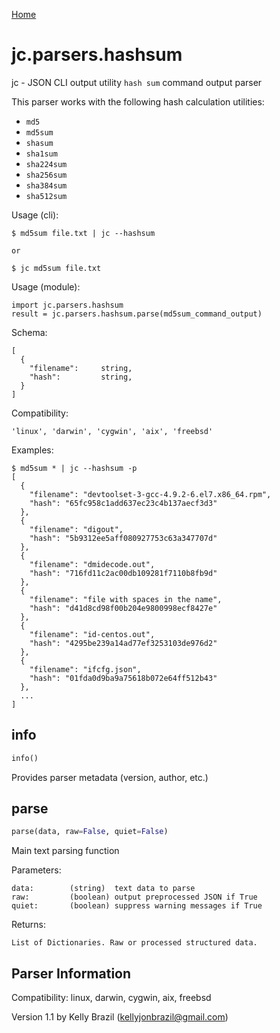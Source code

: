 [Home](https://kellyjonbrazil.github.io/jc/)

# jc.parsers.hashsum
jc - JSON CLI output utility `hash sum` command output parser

This parser works with the following hash calculation utilities:
- `md5`
- `md5sum`
- `shasum`
- `sha1sum`
- `sha224sum`
- `sha256sum`
- `sha384sum`
- `sha512sum`

Usage (cli):

    $ md5sum file.txt | jc --hashsum

    or

    $ jc md5sum file.txt

Usage (module):

    import jc.parsers.hashsum
    result = jc.parsers.hashsum.parse(md5sum_command_output)

Schema:

    [
      {
        "filename":     string,
        "hash":         string,
      }
    ]

Compatibility:

    'linux', 'darwin', 'cygwin', 'aix', 'freebsd'

Examples:

    $ md5sum * | jc --hashsum -p
    [
      {
        "filename": "devtoolset-3-gcc-4.9.2-6.el7.x86_64.rpm",
        "hash": "65fc958c1add637ec23c4b137aecf3d3"
      },
      {
        "filename": "digout",
        "hash": "5b9312ee5aff080927753c63a347707d"
      },
      {
        "filename": "dmidecode.out",
        "hash": "716fd11c2ac00db109281f7110b8fb9d"
      },
      {
        "filename": "file with spaces in the name",
        "hash": "d41d8cd98f00b204e9800998ecf8427e"
      },
      {
        "filename": "id-centos.out",
        "hash": "4295be239a14ad77ef3253103de976d2"
      },
      {
        "filename": "ifcfg.json",
        "hash": "01fda0d9ba9a75618b072e64ff512b43"
      },
      ...
    ]


## info
```python
info()
```
Provides parser metadata (version, author, etc.)

## parse
```python
parse(data, raw=False, quiet=False)
```

Main text parsing function

Parameters:

    data:        (string)  text data to parse
    raw:         (boolean) output preprocessed JSON if True
    quiet:       (boolean) suppress warning messages if True

Returns:

    List of Dictionaries. Raw or processed structured data.

## Parser Information
Compatibility:  linux, darwin, cygwin, aix, freebsd

Version 1.1 by Kelly Brazil (kellyjonbrazil@gmail.com)
